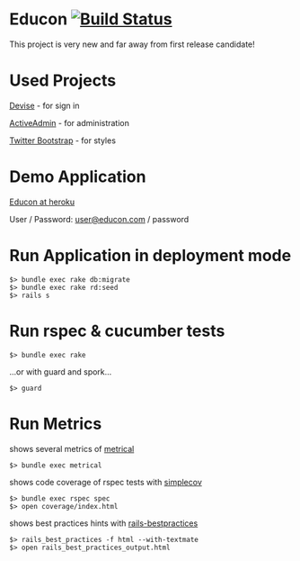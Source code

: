 # Educon [![Build Status](http://travis-ci.org/marhan/educon.png)](http://travis-ci.org/marhan/educon)

This project is very new and far away from first release candidate!

# Used Projects

[Devise](https://github.com/plataformatec/devise) - for sign in

[ActiveAdmin](https://github.com/gregbell/active_admin) - for administration

[Twitter Bootstrap](https://github.com/twitter/bootstrap) - for styles

# Demo Application

[Educon at heroku](educon.heroku.com)

User / Password: user@educon.com / password

# Run Application in deployment mode

    $> bundle exec rake db:migrate
    $> bundle exec rake rd:seed
    $> rails s

# Run rspec & cucumber tests

    $> bundle exec rake

...or with guard and spork...

    $> guard

# Run Metrics

shows several metrics of [metrical](http://iain.nl/easier-metricfu-with-metrical)

    $> bundle exec metrical

shows code coverage of rspec tests with [simplecov](https://github.com/colszowka/simplecov)

    $> bundle exec rspec spec
    $> open coverage/index.html

shows best practices hints with [rails-bestpractices](http://rails-bestpractices.com/)

    $> rails_best_practices -f html --with-textmate
    $> open rails_best_practices_output.html

